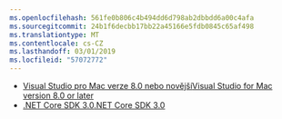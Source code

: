 ```yaml
---
ms.openlocfilehash: 561fe0b806c4b494dd6d798ab2dbbdd6a00c4afa
ms.sourcegitcommit: 24b1f6decbb17bb22a45166e5fdb0845c65af498
ms.translationtype: MT
ms.contentlocale: cs-CZ
ms.lasthandoff: 03/01/2019
ms.locfileid: "57072772"
---
```

* [<span data-ttu-id="04f3a-101">Visual Studio pro Mac verze 8.0 nebo novější</span><span class="sxs-lookup"><span data-stu-id="04f3a-101">Visual Studio for Mac version 8.0 or later</span></span>](https://visualstudio.microsoft.com/vs/mac/)
* [<span data-ttu-id="04f3a-102">.NET Core SDK 3.0</span><span class="sxs-lookup"><span data-stu-id="04f3a-102">.NET Core SDK 3.0</span></span>](https://dotnet.microsoft.com/download/dotnet-core/3.0)
